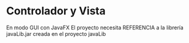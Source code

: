 # Controlador y Vista

En modo GUI con JavaFX
El proyecto necesita REFERENCIA a la librería javaLib.jar creada en el proyecto javaLib
